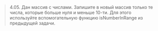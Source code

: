 > 4.05. Дан массив с числами. Запишите в новый массив только те числа, которые больше нуля и меньше 10-ти. Для этого используйте вспомогательную функцию isNumberInRange из предыдущей задачи.

